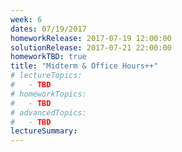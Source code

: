 ```yaml
---
week: 6
dates: 07/19/2017
homeworkRelease: 2017-07-19 12:00:00
solutionRelease: 2017-07-21 22:00:00
homeworkTBD: true
title: "Midterm & Office Hours++"
# lectureTopics:
#   - TBD
# homeworkTopics:
#   - TBD
# advancedTopics:
#   - TBD
lectureSummary:
---
```

